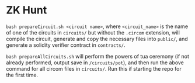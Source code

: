 # ZK Hunt

`bash prepareCircuit.sh <circuit name>`, where `<circuit_name>` is the name of one of the circuits in `circuits/` but
without the `.circom` extension, will compile the circuit, generate and copy the necessary files into `public/`, and
generate a solidity verifier contract in `contracts/`.

`bash prepareAllCircuits.sh` will perform the powers of tua ceremony (if not already performed, output save in
`/circuits/pot`), and then run the above command for all circom files in `circuits/`. Run this if starting the repo for
the first time.